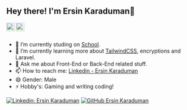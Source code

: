 ## Hey there! I'm Ersin Karaduman👋

<a href="https://www.linkedin.com/in/ersin-karaduman-b49130217/">
  <img align="left" alt="Ersin's Linkdein" width="22px" src="https://cdn.jsdelivr.net/npm/simple-icons@v3/icons/linkedin.svg" />
</a>
<a href="https://github.com/Ersin2004">
  <img align="left" alt="Ersin's Github" width="22px" src="https://cdn.jsdelivr.net/npm/simple-icons@v3/icons/github.svg" />
</a>

<br/>
<br/>


- 🔭 I’m currently studing on [School](https://www.bit-academy.nl).
- 🌱 I’m currently learning more about [TailwindCSS](https://tailwindcss.com/), encryptions and Laravel.
- 💬 Ask me about Front-End or Back-End related stuff.
- 📫 How to reach me: [Linkedin - Ersin Karaduman](https://www.linkedin.com/in/ersin-karaduman-b49130217/)
- 😄 Gender: Male
- ⚡ Hobby's: Gaming and writing coding!

[![Linkedin: Ersin Karaduman](https://img.shields.io/badge/-Ersin-blue?style=flat-square&logo=Linkedin&logoColor=white&link=https://www.linkedin.com/in/ersin-karaduman-b49130217/)](https://www.linkedin.com/in/ersin-karaduman-39a29721a/)
[![GitHub Ersin Karaduman](https://img.shields.io/github/followers/Ersin2004?label=follow&style=social)](https://github.com/Ersin2004)

<div align="center">
